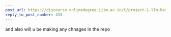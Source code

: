 ```yaml
---
post_url: https://discourse.onlinedegree.iitm.ac.in/t/project-1-llm-based-automation-agent-discussion-thread-tds-jan-2025/164277/435
reply_to_post_number: 433
---
```

and also will u be making any chnages in the repo